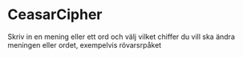 # CeasarCipher
Skriv in en mening eller ett ord och välj vilket chiffer du vill ska ändra meningen eller ordet, exempelvis rövarsrpåket
